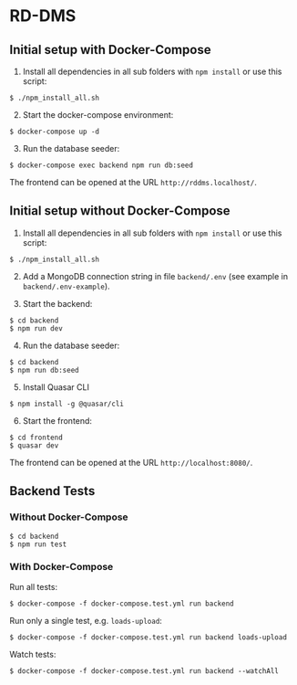 # RD-DMS

## Initial setup with Docker-Compose

1. Install all dependencies in all sub folders with `npm install` or use this script:

```
$ ./npm_install_all.sh
```

2. Start the docker-compose environment:

```
$ docker-compose up -d
```

3. Run the database seeder:

```
$ docker-compose exec backend npm run db:seed
```

The frontend can be opened at the URL `http://rddms.localhost/`.

## Initial setup without Docker-Compose

1. Install all dependencies in all sub folders with `npm install` or use this script:

```
$ ./npm_install_all.sh
```

2. Add a MongoDB connection string in file `backend/.env` (see example in `backend/.env-example`).

3. Start the backend:

```
$ cd backend
$ npm run dev
```

4. Run the database seeder:

```
$ cd backend
$ npm run db:seed
```

5. Install Quasar CLI

```
$ npm install -g @quasar/cli
```

6. Start the frontend:

```
$ cd frontend
$ quasar dev
```

The frontend can be opened at the URL `http://localhost:8080/`.

## Backend Tests

### Without Docker-Compose

```
$ cd backend
$ npm run test
```

### With Docker-Compose

Run all tests:

```
$ docker-compose -f docker-compose.test.yml run backend
```

Run only a single test, e.g. `loads-upload`:

```
$ docker-compose -f docker-compose.test.yml run backend loads-upload
```

Watch tests:

```
$ docker-compose -f docker-compose.test.yml run backend --watchAll
```
